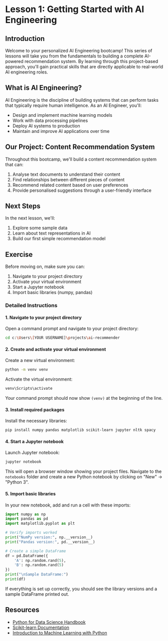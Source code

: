 # Lesson 1: Getting Started with AI Engineering

## Introduction

Welcome to your personalized AI Engineering bootcamp! This series of lessons will take you from the fundamentals to building a complete AI-powered recommendation system. By learning through this project-based approach, you'll gain practical skills that are directly applicable to real-world AI engineering roles.

## What is AI Engineering?

AI Engineering is the discipline of building systems that can perform tasks that typically require human intelligence. As an AI Engineer, you'll:

- Design and implement machine learning models
- Work with data processing pipelines
- Deploy AI systems to production
- Maintain and improve AI applications over time

## Our Project: Content Recommendation System

Throughout this bootcamp, we'll build a content recommendation system that can:

1. Analyse text documents to understand their content
2. Find relationships between different pieces of content
3. Recommend related content based on user preferences
4. Provide personalised suggestions through a user-friendly interface

## Next Steps

In the next lesson, we'll:

1. Explore some sample data
2. Learn about text representations in AI
3. Build our first simple recommendation model

## Exercise

Before moving on, make sure you can:

1. Navigate to your project directory
2. Activate your virtual environment
3. Start a Jupyter notebook
4. Import basic libraries (numpy, pandas)

### Detailed Instructions

#### 1. Navigate to your project directory

Open a command prompt and navigate to your project directory:

```bash
cd c:\Users\[YOUR USERNAME]\projects\ai-recommender
```

#### 2. Create and activate your virtual environment

Create a new virtual environment:

```bash
python -m venv venv
```

Activate the virtual environment:

```bash
venv\Scripts\activate
```

Your command prompt should now show `(venv)` at the beginning of the line.

#### 3. Install required packages

Install the necessary libraries:

```bash
pip install numpy pandas matplotlib scikit-learn jupyter nltk spacy
```

#### 4. Start a Jupyter notebook

Launch Jupyter notebook:

```bash
jupyter notebook
```

This will open a browser window showing your project files. Navigate to the `notebooks` folder and create a new Python notebook by clicking on "New" → "Python 3".

#### 5. Import basic libraries

In your new notebook, add and run a cell with these imports:

```python
import numpy as np
import pandas as pd
import matplotlib.pyplot as plt

# Verify imports worked
print("NumPy version:", np.__version__)
print("Pandas version:", pd.__version__)

# Create a simple DataFrame
df = pd.DataFrame({
    'A': np.random.rand(5),
    'B': np.random.rand(5)
})
print("\nSample DataFrame:")
print(df)
```

If everything is set up correctly, you should see the library versions and a sample DataFrame printed out.

## Resources

- [Python for Data Science Handbook](https://jakevdp.github.io/PythonDataScienceHandbook/)
- [Scikit-learn Documentation](https://scikit-learn.org/stable/documentation.html)
- [Introduction to Machine Learning with Python](https://www.oreilly.com/library/view/introduction-to-machine/9781449369880/)

```

```
